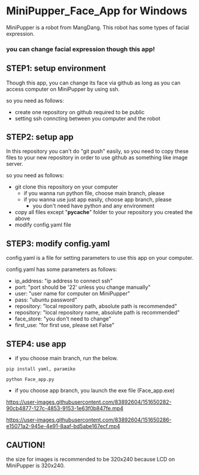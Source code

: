 # MiniPupper_Face_App for Windows

MiniPupper is a robot from MangDang.
This robot has some types of facial expression.

### you can change facial expression though this app!

## STEP1: setup environment
Though this app, you can change its face via github as long as you can access computer on MiniPupper by using ssh.

so you need as follows:
- create one repository on github required to be public
- setting ssh conncting between you computer and the robot

## STEP2: setup app
In this repository you can't do "git push" easily, so you need to copy these files to your new repository in order to use github as something like image server.

so you need as follows:
- git clone this repository on your computer
    - if you wanna run python file, choose main branch, please
    - if you wanna use just app easily, choose app branch, please
        - you don't need have python and any environment
- copy all files except "__pycache__" folder to your repository you created the above
- modify config.yaml file

## STEP3: modify config.yaml
config.yaml is a file for setting parameters to use this app on your computer.

config.yaml has some parameters as follows:
- ip_address: "ip address to connect ssh"
- port: "port should be '22' unless you change manually"
- user: "user name for computer on MiniPupper"
- pass: "ubuntu password"
- repository: "local repository path, absolute path is recommended"
- repository: "local repository name, absolute path is recommended"
- face_store: "you don't need to change"
- first_use: "for first use, please set False"

## STEP4: use app
- if you choose main branch, run the below.

```:install libraries
pip install yaml, paramiko
```
```:launch app.py
python Face_app.py
```

- if you choose app branch, you launch the exe file (Face_app.exe)

https://user-images.githubusercontent.com/83892604/151650282-90cb4877-127c-4853-9153-1e63f0b847fe.mp4

https://user-images.githubusercontent.com/83892604/151650286-e15071a2-945e-4e91-8aaf-bd5abe167ecf.mp4


## CAUTION!
the size for images is recommended to be 320x240 because LCD on MiniPupper is 320x240.
